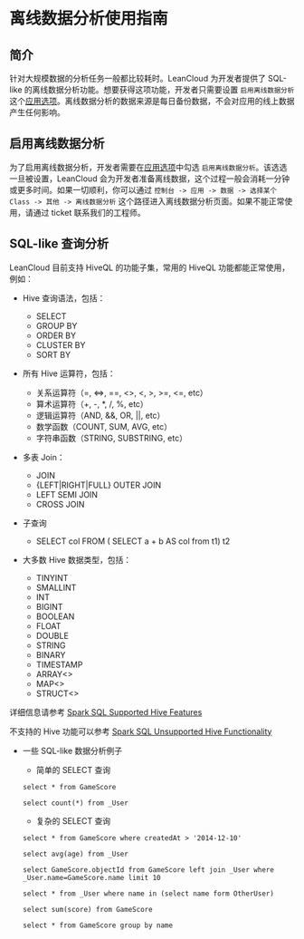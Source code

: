 # 离线数据分析使用指南

## 简介

针对大规模数据的分析任务一般都比较耗时。LeanCloud 为开发者提供了 SQL-like 的离线数据分析功能。想要获得这项功能，开发者只需要设置 `启用离线数据分析` 这个[应用选项](/data.html?appid={{appid}}#/permission)。离线数据分析的数据来源是每日备份数据，不会对应用的线上数据产生任何影响。

## 启用离线数据分析

为了启用离线数据分析，开发者需要在[应用选项](/data.html?appid={{appid}}#/permission)中勾选 `启用离线数据分析`。该选选一旦被设置，LeanCloud 会为开发者准备离线数据，这个过程一般会消耗一分钟或更多时间。如果一切顺利，你可以通过 `控制台 -> 应用 -> 数据 -> 选择某个 Class -> 其他 -> 离线数据分析` 这个路径进入离线数据分析页面。如果不能正常使用，请通过 ticket 联系我们的工程师。

## SQL-like 查询分析

LeanCloud 目前支持 HiveQL 的功能子集，常用的 HiveQL 功能都能正常使用，例如：

* Hive 查询语法，包括：

	* SELECT 
	* GROUP BY
	* ORDER BY
	* CLUSTER BY
	* SORT BY	

* 所有 Hive 运算符，包括：
	* 关系运算符（=, ⇔, ==, <>, <, >, >=, <=, etc）
	* 算术运算符（+, -, *, /, %, etc）
	* 逻辑运算符（AND, &&, OR, ||, etc）
	* 数学函数（COUNT, SUM, AVG, etc） 
	* 字符串函数（STRING, SUBSTRING, etc）

* 多表 Join：
	* JOIN
	* {LEFT|RIGHT|FULL} OUTER JOIN
	* LEFT SEMI JOIN
	* CROSS JOIN

* 子查询
	* SELECT col FROM ( SELECT a + b AS col from t1) t2

* 大多数 Hive 数据类型，包括：
	* TINYINT
	* SMALLINT
	* INT
	* BIGINT
	* BOOLEAN
	* FLOAT
	* DOUBLE
	* STRING
	* BINARY
	* TIMESTAMP
	* ARRAY<>
	* MAP<>
	* STRUCT<>
	
详细信息请参考 [Spark SQL Supported Hive Features](http://spark.apache.org/docs/latest/sql-programming-guide.html#supported-hive-features)

不支持的 Hive 功能可以参考 [Spark SQL Unsupported Hive Functionality](http://spark.apache.org/docs/latest/sql-programming-guide.html#unsupported-hive-functionality)

* 一些 SQL-like 数据分析例子

	* 简单的 SELECT 查询
	
	```
	select * from GameScore
	
	select count(*) from _User
	
	```

	* 复杂的 SELECT 查询
	
	```
	select * from GameScore where createdAt > '2014-12-10'
	
	select avg(age) from _User

	select GameScore.objectId from GameScore left join _User where _User.name=GameScore.name limit 10
	
	select * from _User where name in (select name form OtherUser)
	
	select sum(score) from GameScore
	
	select * from GameScore group by name
	
	```

